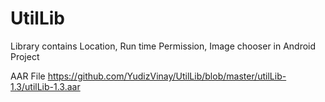 # UtilLib
Library contains Location, Run time Permission, Image chooser in Android Project

AAR File
https://github.com/YudizVinay/UtilLib/blob/master/utilLib-1.3/utilLib-1.3.aar
